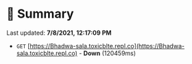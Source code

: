 # 📖 Summary
Last updated: **7/8/2021, 12:17:09 PM**

- `GET` [https://Bhadwa-sala.toxicblte.repl.co](https://Bhadwa-sala.toxicblte.repl.co) - **Down** (120459ms)
